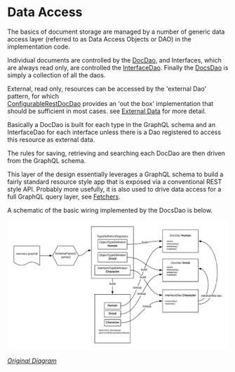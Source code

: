 # Data Access 

The basics of document storage are managed by a number of generic data access layer (referred to as Data Access Objects or DAO)
 in the implementation code.

Individual documents are controlled by the 
[DocDao](https://github.com/ianmorgan/graph-store/blob/master/src/main/java/ianmorgan/graphstore/DocDao.kt), 
and Interfaces, which are always read only, are controlled the 
[InterfaceDao](https://github.com/ianmorgan/graph-store/blob/master/src/main/java/ianmorgan/graphstore/InterfaceDao.kt). 
Finally the 
[DocsDao](https://github.com/ianmorgan/graph-store/blob/master/src/main/java/ianmorgan/graphstore/DocsDao.kt) is 
simply a collection of all the daos.

External, read only, resources can be accessed by the 'external Dao' pattern, for which   
[ConfigurableRestDocDao](https://github.com/ianmorgan/graph-store/blob/master/src/main/java/ianmorgan/graphstore/dal/ConfigurableRestDocDao.kt) 
provides an 'out the box' implementation that should be sufficient in most cases.
see [External Data](externalData) for more detail.


Basically a DocDao is built for each type in the GraphQL schema and an InterfaceDao for each interface unless there is a Dao registered to access this
resource as external data. 

The rules for saving, retrieving and searching each DocDao are then driven from the GraphQL schema. 

This layer of the design essentially leverages a GraphQL schema to build a fairly standard resource style app that 
is exposed via a conventional REST style API. Probably more usefully, it is also used to drive data access for a 
full GraphQL query layer, see [Fetchers](fetchers).

A schematic of the basic wiring implemented by the DocsDao is below.

<img src="images/docs-dao-wiring.png" width="800"> 

_[Original Diagram](https://www.lucidchart.com/invitations/accept/c1bc70c1-c36d-41fa-9e2b-9d27859fdabf)_